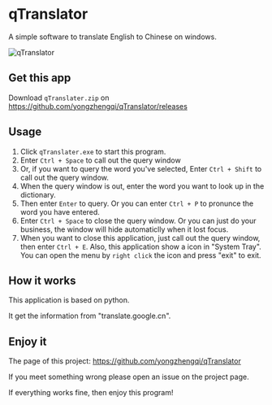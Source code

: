 # qTranslator
A simple software to translate English to Chinese on windows.

![qTranslator](https://oi.qizy.tech/wp-content/uploads/2018/03/38924783274132.png)

## Get this app
Download `qTranslater.zip` on https://github.com/yongzhengqi/qTranslator/releases

## Usage
1. Click `qTranslater.exe` to start this program.
2. Enter `Ctrl + Space` to call out the query window
3. Or, if you want to query the word you've selected, Enter `Ctrl + Shift` to call out the query window.
3. When the query window is out, enter the word you want to look up in the dictionary.
4. Then enter `Enter` to query. Or you can enter `Ctrl + P` to pronunce the word you have entered.
5. Enter `Ctrl + Space` to close the query window. Or you can just do your business, the window will hide automaticlly when it lost focus.
6. When you want to close this application, just call out the query window, then enter `Ctrl + E`. Also, this application show a icon in "System Tray". You can open the menu by `right click` the icon and press "exit" to exit.

## How it works
This application is based on python.

It get the information from "translate.google.cn". 

## Enjoy it
The page of this project: https://github.com/yongzhengqi/qTranslator

If you meet something wrong please open an issue on the project page.

If everything works fine, then enjoy this program!
